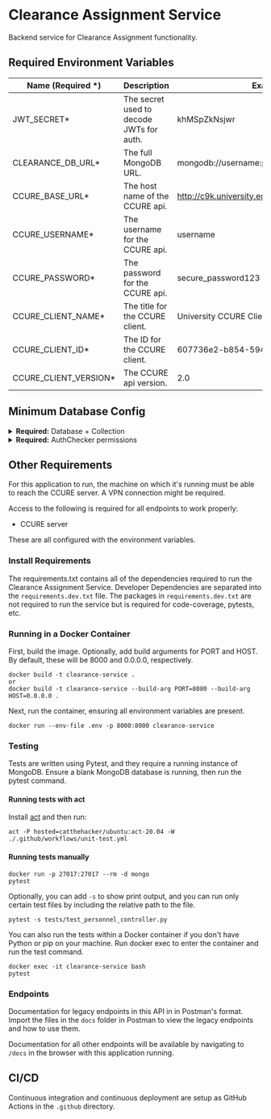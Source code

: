 # Clearance Assignment Service

Backend service for Clearance Assignment functionality.

## Required Environment Variables

| Name (Required \*)            | Description                                                             | Example                                          |
| ----------------------------- | ----------------------------------------------------------------------- | ------------------------------------------------ |
| JWT_SECRET\*                  | The secret used to decode JWTs for auth.                                | khMSpZkNsjwr                                     |
| CLEARANCE_DB_URL\*            | The full MongoDB URL.                                                   | mongodb://username:password@university.edu       |
| CCURE_BASE_URL\*              | The host name of the CCURE api.                                         | http://c9k.university.edu                        |
| CCURE_USERNAME\*              | The username for the CCURE api.                                         | username                                         |
| CCURE_PASSWORD\*              | The password for the CCURE api.                                         | secure_password123                               |
| CCURE_CLIENT_NAME\*           | The title for the CCURE client.                                         | University CCURE Client                          |
| CCURE_CLIENT_ID\*             | The ID for the CCURE client.                                            | 607736e2-b854-594d-bf4a-2c747ded7385             |
| CCURE_CLIENT_VERSION\*        | The CCURE api version.                                                  | 2.0                                              |


## Minimum Database Config

<details>
<summary><b>Required:</b> Database + Collection</summary>
You'll need a database called <code>clearance_service</code> and the following collections:

<ul>
    <li>
        <code>audit</code> - Stores past events that have occurred in the system.
    </li>
    <li>
        <code>clearance</code> - Stores all clearances.
    </li>
    <li>
        <code>clearance_assignment</code> - Clearances that assigned to users.
    </li>
    <li>
        <code>liaison</code> - Stores all Liaisons.
    </li>
    <li>
        <code>liaison-clearance-permissions</code> - Decides who has access to what clearances.
    </li>
    <li>
        <code>liaison_master</code> - unknown
    </li>
</ul>
</details>

<details>
<summary><b>Required:</b> AuthChecker permissions</summary>

<ul>
    <li>
        <code>clearance_assignment_read</code> - Allows clearance assignments to be read.
    </li>
    <li>
        <code>clearance_assignment_write</code> - Allows clearance assignments to be written.
    </li>
    <li>
        <code>audit_read</code> - Allows someone to read the audit log.
    </li>
    <li>
        <code>personnel_read</code> - Allows someone to read personnel data.
    </li>
</ul>

</details>

## Other Requirements

For this application to run, the machine on which it's running must be able to reach the CCURE server. A VPN connection might be required.

Access to the following is required for all endpoints to work properly:

-   CCURE server

These are all configured with the environment variables.

### Install Requirements

The requirements.txt contains all of the dependencies required to run the Clearance Assignment Service. Developer Dependencies
are separated into the `requirements.dev.txt` file. The packages in `requirements.dev.txt` are not required to run the service
but is required for code-coverage, pytests, etc.

### Running in a Docker Container

First, build the image. Optionally, add build arguments for PORT and HOST. By default, these will be 8000 and 0.0.0.0, respectively.

```
docker build -t clearance-service .
or
docker build -t clearance-service --build-arg PORT=8080 --build-arg HOST=0.0.0.0 .
```

Next, run the container, ensuring all environment variables are present.

```
docker run --env-file .env -p 8000:8000 clearance-service
```

### Testing

Tests are written using Pytest, and they require a running instance of MongoDB. Ensure a blank MongoDB database is running, then run the pytest command.

#### Running tests with act

Install [act](https://github.com/nektos/act) and then run:

```
act -P hosted=catthehacker/ubuntu:act-20.04 -W ./.github/workflows/unit-test.yml
```

#### Running tests manually

```
docker run -p 27017:27017 --rm -d mongo
pytest
```

Optionally, you can add `-s` to show print output, and you can run only certain test files by including the relative path to the file.

```
pytest -s tests/test_personnel_controller.py
```

You can also run the tests within a Docker container if you don't have Python or pip on your machine. Run docker exec to enter the container and run the test command.

```
docker exec -it clearance-service bash
pytest
```

### Endpoints

Documentation for legacy endpoints in this API in in Postman's format. Import the files in the `docs` folder in Postman to view the legacy endpoints and how to use them.

Documentation for all other endpoints will be available by navigating to `/docs` in the browser with this application running.

## CI/CD

Continuous integration and continuous deployment are setup as GitHub Actions in the `.github` directory.
